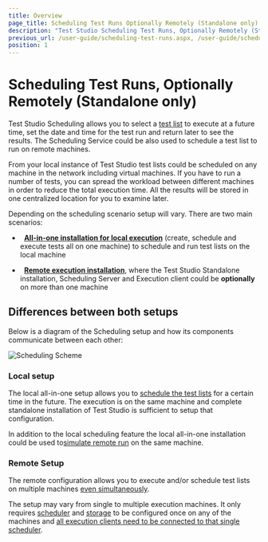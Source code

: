 ```yaml
---
title: Overview
page_title: Scheduling Test Runs Optionally Remotely (Standalone only)
description: "Test Studio Scheduling Test Runs, Optionally Remotely (Standalone only). Test Studio Scheduling allows you to select atest list to execute at a future time, set the date and time for the test run and return later to see the results. The Scheduling Service could be also used to schedule a test list to run on remote execution machines."
previous_url: /user-guide/scheduling-test-runs.aspx, /user-guide/scheduling-test-runs
position: 1
---
```

# Scheduling Test Runs, Optionally Remotely (Standalone only)

Test Studio Scheduling allows you to select a <a href="/getting-started/test-execution/test-lists-standalone" target="_blank">test list</a> to execute at a future time, set the date and time for the test run and return later to see the results. The Scheduling Service could be also used to schedule a test list to run on remote machines.

From your local instance of Test Studio test lists could be scheduled on any machine in the network including virtual machines. If you have to run a number of tests, you can spread the workload between different machines in order to reduce the total execution time. All the results will be stored in one centralized location for you to examine later.

Depending on the scheduling scenario setup will vary. There are two main scenarios: 

- &nbsp; <a href="/features/scheduling-test-runs/local-run-all-in-one" target="_blank">**All-in-one installation for local execution**</a> (create, schedule and execute tests all on one machine) to schedule and run test lists on the local machine

- &nbsp; <a href="/features/scheduling-test-runs/remote-run-all-in-one" target="_blank">**Remote execution installation**</a>, where the Test Studio Standalone installation, Scheduling Server and Execution client could be **optionally** on more than one machine

## Differences between both setups

Below is a diagram of the Scheduling setup and how its components communicate between each other: 

![Scheduling Scheme][1]

### Local setup

The local all-in-one setup allows you to <a href="/features/scheduling-test-runs/local-run-all-in-one" target="_blank">schedule the test lists</a> for a certain time in the future. The execution is on the same machine and complete standalone installation of Test Studio is sufficient to setup that configuration. 

In addition to the local scheduling feature the local all-in-one installation could be used to<a href="/features/scheduling-test-runs/remote-run-all-in-one" target="_blank">simulate remote run</a> on the same machine.

### Remote Setup

The remote configuration allows you to execute and/or schedule test lists on multiple machines <a href="/knowledge-base/test-execution-kb/multi-browsers#How-to-Run-Tests-in-Parallel" target="_blank">even simultaneously</a>. 

The setup may vary from single to multiple execution machines. It only requires <a href="/features/scheduling-test-runs/create-scheduling-server" target="_blank">scheduler</a> and <a href="/features/scheduling-test-runs/create-storage-server" target="_blank">storage</a> to be configured once on any of the machines and <a href="/features/scheduling-test-runs/create-execution-server" target="_blank">all execution clients need to be connected to that single scheduler</a>.

[1]: /img/features/scheduling-test-runs/overview/fig1.png